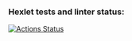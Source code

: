 ### Hexlet tests and linter status:
[![Actions Status](https://github.com/maxkhog/algorithms-project-69/actions/workflows/hexlet-check.yml/badge.svg)](https://github.com/maxkhog/algorithms-project-69/actions)